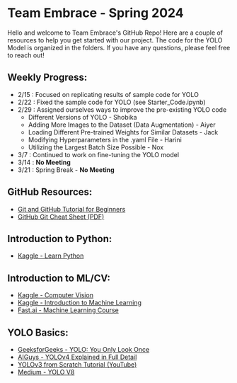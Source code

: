 # Team Embrace - Spring 2024

Hello and welcome to Team Embrace's GitHub Repo! Here are a couple of resources to help you get started with our project. The code for the YOLO Model is organized in the folders. If you have any questions, please feel free to reach out!

## Weekly Progress:
- 2/15 : Focused on replicating results of sample code for YOLO
- 2/22 : Fixed the sample code for YOLO (see Starter_Code.ipynb)
- 2/29 : Assigned ourselves ways to improve the pre-existing YOLO code
    - Different Versions of YOLO - Shobika
    - Adding More Images to the Dataset (Data Augmentation) - Aiyer
    - Loading Different Pre-trained Weights for Similar Datasets - Jack
    - Modifying Hyperparameters in the .yaml File - Harini
    - Utilizing the Largest Batch Size Possible - Nox
- 3/7 : Continued to work on fine-tuning the YOLO model
- 3/14 : **No Meeting**
- 3/21 : Spring Break - **No Meeting**
  
## GitHub Resources:
- [Git and GitHub Tutorial for Beginners](https://product.hubspot.com/blog/git-and-github-tutorial-for-beginners)
- [GitHub Git Cheat Sheet (PDF)](https://training.github.com/downloads/github-git-cheat-sheet.pdf)

## Introduction to Python:
- [Kaggle - Learn Python](https://www.kaggle.com/learn/python)

## Introduction to ML/CV:
- [Kaggle - Computer Vision](https://www.kaggle.com/learn/computer-vision)
- [Kaggle - Introduction to Machine Learning](https://www.kaggle.com/learn/intro-to-machine-learning)
- [Fast.ai - Machine Learning Course](https://course.fast.ai/)

## YOLO Basics:
- [GeeksforGeeks - YOLO: You Only Look Once](https://www.geeksforgeeks.org/yolo-you-only-look-once-real-time-object-detection/)
- [AIGuys - YOLOv4 Explained in Full Detail](https://medium.com/aiguys/yolo-v4-explained-in-full-detail-5200b77aa825)
- [YOLOv3 from Scratch Tutorial (YouTube)](https://www.youtube.com/watch?v=Grir6TZbc1M&list=PLhhyoLH6Ijfw0TpCTVTNk42NN08H6UvNq&index=7)
- [Medium - YOLO V8](https://medium.com/p/afd1bf6132ae)
